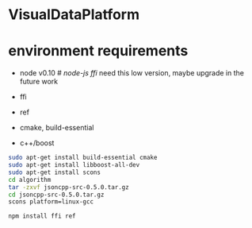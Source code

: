 # VisualDataPlatform

# environment requirements
- node v0.10 # *node-js ffi* need this low version, maybe upgrade in the future work
- ffi
- ref

- cmake, build-essential
- c++/boost

```bash
sudo apt-get install build-essential cmake
sudo apt-get install libboost-all-dev
sudo apt-get install scons
cd algorithm
tar -zxvf jsoncpp-src-0.5.0.tar.gz
cd jsoncpp-src-0.5.0.tar.gz
scons platform=linux-gcc

npm install ffi ref
```
